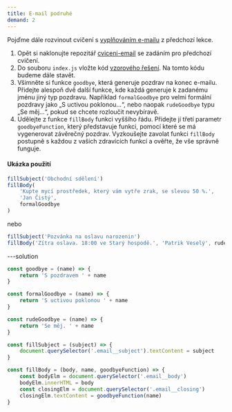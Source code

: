 ```yaml
---
title: E-mail podruhé
demand: 2
---
```


Pojďme dále rozvinout cvičení s [vyplňováním e-mailu](/kurzy/javascript-vyuka/js-1/funkce-obory/cv-funkce#cvlekce%3Ee-mail-telo) z předchozí lekce.

1. Opět si naklonujte repozitář [cviceni-email](https://github.com/Czechitas-podklady-WEB/cviceni-email) se zadáním pro předchozí cvičení.
1. Do souboru `index.js` vložte kód [vzorového řešení](/kurzy/javascript-vyuka/js-1/funkce-obory/cv-funkce/cvlekce%3Ee-mail-telo). Na tomto kódu budeme dále stavět.
1. Všimněte si funkce `goodbye`, která generuje pozdrav na konec e-mailu. Přidejte alespoň dvě další funkce, kde každá generuje k zadanému jménu jiný typ pozdravu. Například `formalGoodbye` pro velmi formální pozdravy jako „S uctivou poklonou…“, nebo naopak `rudeGoodbye` typu „Se měj…“, pokud se chcete rozloučit nevybíravě.
1. Udělejte z funkce `fillBody` funkci vyššího řádu. Přidejte jí třetí parametr `goodbyeFunction`, který představuje funkci, pomocí které se má vygenerovat závěrečný pozdrav. Vyzkoušejte zavolat funkci `fillBody` postupně s každou z vašich zdravících funkcí a ověřte, že vše správně funguje.

#### Ukázka použití

```js
fillSubject('Obchodní sdělení')
fillBody(
	'Kupte mycí prostředek, který vám vytře zrak, se slevou 50 %.',
	'Jan Čistý',
	formalGoodbye
)
```

nebo

```js
fillSubject('Pozvánka na oslavu narozenin')
fillBody('Zítra oslava. 18:00 ve Starý hospodě.', 'Patrik Veselý', rudeGoodbye)
```

---solution

```js
const goodbye = (name) => {
	return 'S pozdravem ' + name
}

const formalGoodbye = (name) => {
	return 'S uctivou poklonou ' + name
}

const rudeGoodbye = (name) => {
	return 'Se měj. ' + name
}

const fillSubject = (subject) => {
	document.querySelector('.email__subject').textContent = subject
}

const fillBody = (body, name, goodbyeFunction) => {
	const bodyElm = document.querySelector('.email__body')
	bodyElm.innerHTML = body
	const closingElm = document.querySelector('.email__closing')
	closingElm.textContent = goodbyeFunction(name)
}
```
